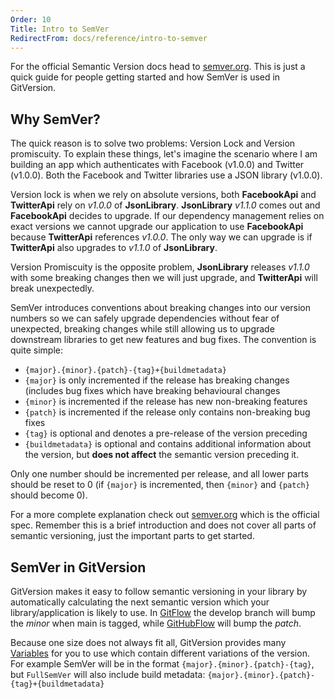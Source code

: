 ```yaml
---
Order: 10
Title: Intro to SemVer
RedirectFrom: docs/reference/intro-to-semver
---
```


For the official Semantic Version docs head to [semver.org](https://semver.org). This is just a quick guide for people  getting started and how SemVer is used in GitVersion.

## Why SemVer?

The quick reason is to solve two problems: Version Lock and Version promiscuity. To explain these things, let's imagine the scenario where I am building an app which authenticates with Facebook (v1.0.0) and Twitter (v1.0.0). Both the Facebook and Twitter libraries use a JSON library (v1.0.0).

Version lock is when we rely on absolute versions, both **FacebookApi** and **TwitterApi** rely on _v1.0.0_ of **JsonLibrary**. **JsonLibrary** _v1.1.0_ comes out and **FacebookApi** decides to upgrade. If our dependency management relies on exact versions we cannot upgrade our application to use **FacebookApi** because **TwitterApi** references _v1.0.0_. The only way we can upgrade is if **TwitterApi** also upgrades to _v1.1.0_ of **JsonLibrary**.

Version Promiscuity is the opposite problem, **JsonLibrary** releases _v1.1.0_ with some breaking changes then we will just upgrade, and **TwitterApi** will break unexpectedly.

SemVer introduces conventions about breaking changes into our version numbers so we can safely upgrade dependencies without fear of unexpected, breaking changes while still allowing us to upgrade downstream libraries to get new features and bug fixes. The convention is quite simple:

* `{major}.{minor}.{patch}-{tag}+{buildmetadata}`
* `{major}` is only incremented if the release has breaking changes (includes bug fixes which have breaking behavioural changes
* `{minor}` is incremented if the release has new non-breaking features
* `{patch}` is incremented if the release only contains non-breaking bug fixes
* `{tag}` is optional and denotes a pre-release of the version preceding
* `{buildmetadata}` is optional and contains additional information about the version, but **does not affect** the semantic version preceding it.

Only one number should be incremented per release, and all lower parts should be reset to 0 (if `{major}` is incremented, then `{minor}` and `{patch}` should become 0).

For a more complete explanation check out [semver.org](https://semver.org) which is the official spec. Remember this is a brief introduction and does not cover all parts of semantic versioning, just the important parts to get started.

## SemVer in GitVersion

GitVersion makes it easy to follow semantic versioning in your library by automatically calculating the next semantic version which your library/application is likely to use. In [GitFlow](https://www.atlassian.com/git/tutorials/comparing-workflows/gitflow-workflow/) the develop branch will bump the _minor_ when main is tagged, while [GitHubFlow](https://docs.github.com/en/get-started/quickstart/github-flow#introduction) will bump the _patch_.

Because one size does not always fit all, GitVersion provides many [Variables](/docs/reference/variables) for you to use which contain different variations of the version. For example SemVer will be in the format `{major}.{minor}.{patch}-{tag}`, but `FullSemVer` will also include build metadata: `{major}.{minor}.{patch}-{tag}+{buildmetadata}`
